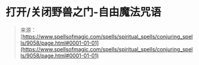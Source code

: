 <!--yml

分类：未分类

日期：2024年06月12日 18:44:48

-->

# 打开/关闭野兽之门-自由魔法咒语

> 来源：[https://www.spellsofmagic.com/spells/spiritual_spells/conjuring_spells/9058/page.html#0001-01-01](https://www.spellsofmagic.com/spells/spiritual_spells/conjuring_spells/9058/page.html#0001-01-01)
